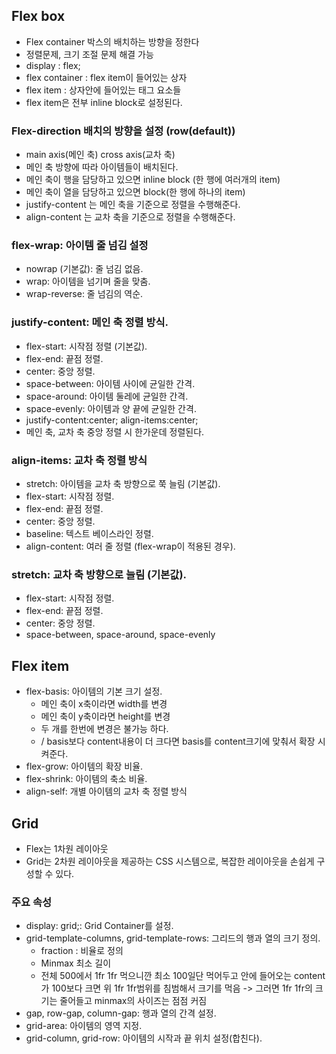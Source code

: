 ## Flex box
- Flex container 박스의 배치하는 방향을 정한다
- 정렬문제, 크기 조절 문제 해결 가능
- display : flex;
- flex container : flex item이 들어있는 상자
- flex item : 상자안에 들어있는 태그 요소들
- flex item은 전부 inline block로 설정된다.
  
### Flex-direction 배치의 방향을 설정 (row(default))
- main axis(메인 축)  cross axis(교차 축)
- 메인 축 방향에 따라 아이템들이 배치된다.
- 메인 축이 행을 담당하고 있으면 inline block (한 행에 여러개의 item)
- 메인 축이 열을 담당하고 있으면 block(한 행에 하나의 item)
- justify-content 는 메인 축을 기준으로 정렬을 수행해준다.
- align-content 는 교차 축을 기준으로 정렬을 수행해준다.


### flex-wrap: 아이템 줄 넘김 설정
- nowrap (기본값): 줄 넘김 없음.
- wrap: 아이템을 넘기며 줄을 맞춤.
- wrap-reverse: 줄 넘김의 역순.

### justify-content: 메인 축 정렬 방식.
- flex-start: 시작점 정렬 (기본값).
- flex-end: 끝점 정렬.
- center: 중앙 정렬.
- space-between: 아이템 사이에 균일한 간격.
- space-around: 아이템 둘레에 균일한 간격.
- space-evenly: 아이템과 양 끝에 균일한 간격.
- justify-content:center; align-items:center; 
- 메인 축, 교차 축 중앙 정렬 시 한가운데 정렬된다.

### align-items: 교차 축 정렬 방식
- stretch: 아이템을 교차 축 방향으로 쭉 늘림 (기본값).
- flex-start: 시작점 정렬.
- flex-end: 끝점 정렬.
- center: 중앙 정렬.
- baseline: 텍스트 베이스라인 정렬.
- align-content: 여러 줄 정렬 (flex-wrap이 적용된 경우).

### stretch: 교차 축 방향으로 늘림 (기본값).
- flex-start: 시작점 정렬.
- flex-end: 끝점 정렬.
- center: 중앙 정렬.
- space-between, space-around, space-evenly

## Flex item
- flex-basis: 아이템의 기본 크기 설정.
	- 메인 축이 x축이라면 width를 변경
	- 메인 축이 y축이라면 height를 변경
	- 두 개를 한번에 변경은 불가능 하다.
	- / basis보다 content내용이 더 크다면 basis를 content크기에 맞춰서 확장 시켜준다.
- flex-grow: 아이템의 확장 비율.
- flex-shrink: 아이템의 축소 비율.
- align-self: 개별 아이템의 교차 축 정렬 방식

## Grid
- Flex는 1차원 레이아웃
- Grid는 2차원 레이아웃을 제공하는 CSS 시스템으로, 복잡한 레이아웃을 손쉽게 구성할 수 있다.

### 주요 속성
- display: grid;: Grid Container를 설정.
- grid-template-columns, grid-template-rows: 그리드의 행과 열의 크기 정의.
	- fraction : 비율로 정의
	- Minmax 최소 길이
	- 전체 500에서 1fr 1fr 먹으니깐 최소 100일단 먹어두고 안에 들어오는 content가 100보다 크면 위 1fr 1fr범위를 침범해서 크기를 먹음 -> 그러면 1fr 1fr의 크기는 줄어들고 minmax의 사이즈는 점점 커짐
- gap, row-gap, column-gap: 행과 열의 간격 설정.
- grid-area: 아이템의 영역 지정.
- grid-column, grid-row: 아이템의 시작과 끝 위치 설정(합친다).
